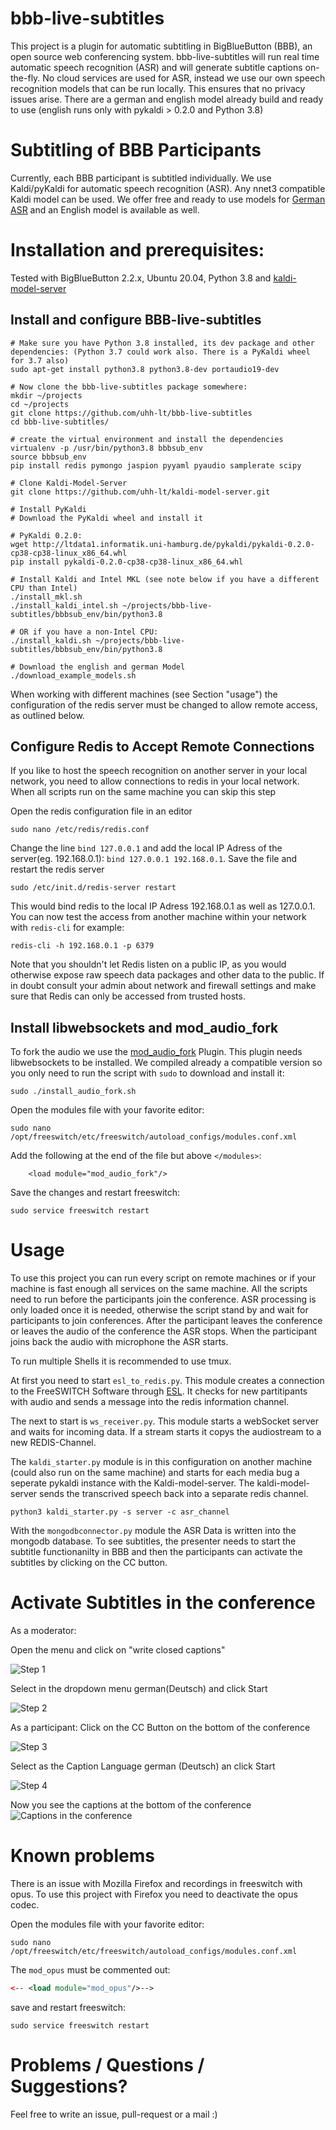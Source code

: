 # bbb-live-subtitles
This project is a plugin for automatic subtitling in BigBlueButton (BBB), an open source web conferencing system. bbb-live-subtitles will run real time automatic speech recognition (ASR) and will generate subtitle captions on-the-fly. No cloud services are used for ASR, instead we use our own speech recognition models that can be run locally. This ensures that no privacy issues arise. There are a german and english model already build and ready to use (english runs only with pykaldi > 0.2.0 and Python 3.8)

# Subtitling of BBB Participants
Currently, each BBB participant is subtitled individually. We use Kaldi/pyKaldi for automatic speech recognition (ASR). Any nnet3 compatible Kaldi model can be used. We offer free and ready to use models for [German ASR](https://github.com/uhh-lt/kaldi-tuda-de/) and an English model is available as well.

# Installation and prerequisites:
Tested with BigBlueButton 2.2.x, Ubuntu 20.04, Python 3.8 and [kaldi-model-server](https://github.com/uhh-lt/kaldi-model-server)

## Install and configure BBB-live-subtitles
```Shell
# Make sure you have Python 3.8 installed, its dev package and other dependencies: (Python 3.7 could work also. There is a PyKaldi wheel for 3.7 also)
sudo apt-get install python3.8 python3.8-dev portaudio19-dev

# Now clone the bbb-live-subtitles package somewhere:
mkdir ~/projects
cd ~/projects
git clone https://github.com/uhh-lt/bbb-live-subtitles
cd bbb-live-subtitles/

# create the virtual environment and install the dependencies
virtualenv -p /usr/bin/python3.8 bbbsub_env
source bbbsub_env
pip install redis pymongo jaspion pyyaml pyaudio samplerate scipy

# Clone Kaldi-Model-Server
git clone https://github.com/uhh-lt/kaldi-model-server.git

# Install PyKaldi
# Download the PyKaldi wheel and install it

# PyKaldi 0.2.0:
wget http://ltdata1.informatik.uni-hamburg.de/pykaldi/pykaldi-0.2.0-cp38-cp38-linux_x86_64.whl
pip install pykaldi-0.2.0-cp38-cp38-linux_x86_64.whl

# Install Kaldi and Intel MKL (see note below if you have a different CPU than Intel)
./install_mkl.sh
./install_kaldi_intel.sh ~/projects/bbb-live-subtitles/bbbsub_env/bin/python3.8

# OR if you have a non-Intel CPU:
./install_kaldi.sh ~/projects/bbb-live-subtitles/bbbsub_env/bin/python3.8

# Download the english and german Model
./download_example_models.sh

```


When working with different machines (see Section "usage") the configuration of the redis server must be changed to allow remote access, as outlined below.

## Configure Redis to Accept Remote Connections
If you like to host the speech recognition on another server in your local network, you need to allow connections to redis in your local network.
When all scripts run on the same machine you can skip this step

Open the redis configuration file in an editor
```Shell
sudo nano /etc/redis/redis.conf
```
Change the line `bind 127.0.0.1` and add the local IP Adress of the server(eg. 192.168.0.1): `bind 127.0.0.1 192.168.0.1`.
Save the file and restart the redis server
```Shell
sudo /etc/init.d/redis-server restart
```
This would bind redis to the local IP Adress 192.168.0.1 as well as 127.0.0.1. You can now test the access from another machine within your network with `redis-cli` for example:
```Shell
redis-cli -h 192.168.0.1 -p 6379
```
Note that you shouldn't let Redis listen on a public IP, as you would otherwise expose raw speech data packages and other data to the public. If in doubt consult your admin about network and firewall settings and make sure that Redis can only be accessed from trusted hosts.

## Install libwebsockets and mod_audio_fork
To fork the audio we use the [mod_audio_fork](https://github.com/drachtio/drachtio-freeswitch-modules/tree/master/modules/mod_audio_fork) Plugin. This plugin needs libwebsockets to be installed.
We compiled already a compatible version so you only need to run the script with `sudo` to download and install it:
```Shell
sudo ./install_audio_fork.sh
```
Open the modules file with your favorite editor:
```Shell
sudo nano /opt/freeswitch/etc/freeswitch/autoload_configs/modules.conf.xml
```
Add the following at the end of the file but above `</modules>`:
```
    <load module="mod_audio_fork"/>
```
Save the changes and restart freeswitch:
```
sudo service freeswitch restart
```

# Usage
To use this project you can run every script on remote machines or if your machine is fast enough all services on the same machine.
All the scripts need to run before the participants join the conference. ASR processing is only loaded once it is needed, otherwise the script stand by and wait for participants to join conferences. After the participant leaves the conference or leaves the audio of the conference the ASR stops. When the participant joins back the audio with microphone the ASR starts.

To run multiple Shells it is recommended to use tmux.

At first you need to start `esl_to_redis.py`. This module creates a connection to the FreeSWITCH Software through [ESL](https://freeswitch.org/confluence/display/FREESWITCH/Event+Socket+Library). It checks for new partitipants with audio and sends a message into the redis information channel.

The next to start is `ws_receiver.py`. This module starts a webSocket server and waits for incoming data. If a stream starts it copys the audiostream to a new REDIS-Channel.

The `kaldi_starter.py` module is in this configuration on another machine (could also run on the same machine) and starts for each media bug a seperate pykaldi instance with the Kaldi-model-server. The kaldi-model-server sends the transcrived speech back into a separate redis channel.
```Shell
python3 kaldi_starter.py -s server -c asr_channel
```

With the `mongodbconnector.py` module the ASR Data is written into the mongodb database. To see subtitles, the presenter needs to start the subtitle functionanilty in BBB and then the participants can activate the subtitles by clicking on the CC button.

# Activate Subtitles in the conference
As a moderator:

Open the menu and click on "write closed captions"

![Step 1](Step1.png)

Select in the dropdown menu german(Deutsch) and click Start

![Step 2](Step2.png)

As a participant:
Click on the CC Button on the bottom of the conference

![Step 3](Step3.png)

Select as the Caption Language german (Deutsch) an click Start

![Step 4](Step4.png)

Now you see the captions at the bottom of the conference
![Captions in the conference](Step5.png)

# Known problems
There is an issue with Mozilla Firefox and recordings in freeswitch with opus. To use this project with Firefox you need to deactivate the opus codec.

Open the modules file with your favorite editor:
```Shell
sudo nano /opt/freeswitch/etc/freeswitch/autoload_configs/modules.conf.xml
```
The `mod_opus` must be commented out:
```XML
<-- <load module="mod_opus"/>-->
```
save and restart freeswitch:
```Shell
sudo service freeswitch restart
```

# Problems / Questions / Suggestions?
Feel free to write an issue, pull-request or a mail :)